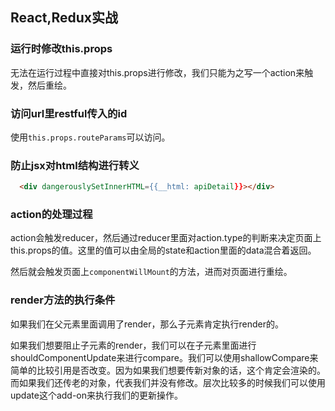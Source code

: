 ## React,Redux实战

### 运行时修改this.props
无法在运行过程中直接对this.props进行修改，我们只能为之写一个action来触发，然后重绘。

### 访问url里restful传入的id
使用`this.props.routeParams`可以访问。

### 防止jsx对html结构进行转义
```html
  <div dangerouslySetInnerHTML={{__html: apiDetail}}></div>
```

### action的处理过程
action会触发reducer，然后通过reducer里面对action.type的判断来决定页面上this.props的值。这里的值可以由全局的state和action里面的data混合着返回。

然后就会触发页面上`componentWillMount`的方法，进而对页面进行重绘。

### render方法的执行条件
如果我们在父元素里面调用了render，那么子元素肯定执行render的。

如果我们想要阻止子元素的render，我们可以在子元素里面进行shouldComponentUpdate来进行compare。我们可以使用shallowCompare来简单的比较引用是否改变。因为如果我们想要传新对象的话，这个肯定会渲染的。而如果我们还传老的对象，代表我们并没有修改。层次比较多的时候我们可以使用update这个add-on来执行我们的更新操作。
